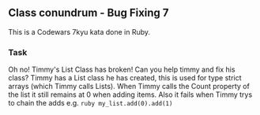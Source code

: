 ## Class conundrum - Bug Fixing 7

This is a Codewars 7kyu kata done in Ruby.

### Task

Oh no! Timmy's List Class has broken! Can you help timmy and fix his class? Timmy has a List class he has created, this is used for type strict arrays (which Timmy calls Lists).
When Timmy calls the Count property of the list it still remains at 0 when adding items.
Also it fails when Timmy trys to chain the adds e.g. `ruby my_list.add(0).add(1)`
